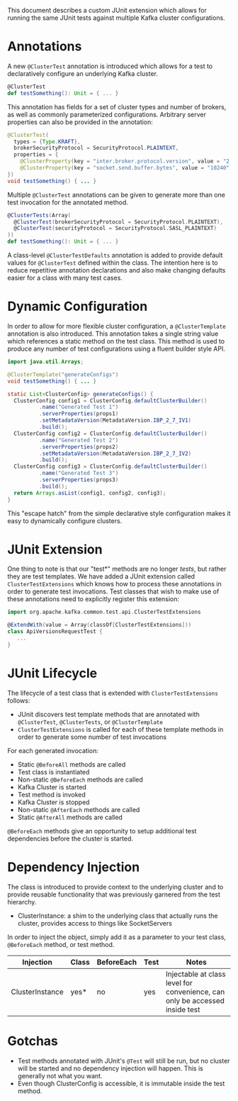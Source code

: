 This document describes a custom JUnit extension which allows for running the same JUnit tests against multiple Kafka 
cluster configurations.

# Annotations

A new `@ClusterTest` annotation is introduced which allows for a test to declaratively configure an underlying Kafka cluster.

```scala
@ClusterTest
def testSomething(): Unit = { ... }
```

This annotation has fields for a set of cluster types and number of brokers, as well as commonly parameterized configurations. 
Arbitrary server properties can also be provided in the annotation:

```java
@ClusterTest(
  types = {Type.KRAFT}, 
  brokerSecurityProtocol = SecurityProtocol.PLAINTEXT, 
  properties = {
    @ClusterProperty(key = "inter.broker.protocol.version", value = "2.7-IV2"),
    @ClusterProperty(key = "socket.send.buffer.bytes", value = "10240"),
})
void testSomething() { ... }
```

Multiple `@ClusterTest` annotations can be given to generate more than one test invocation for the annotated method.

```scala
@ClusterTests(Array(
  @ClusterTest(brokerSecurityProtocol = SecurityProtocol.PLAINTEXT),
  @ClusterTest(securityProtocol = SecurityProtocol.SASL_PLAINTEXT)
))
def testSomething(): Unit = { ... }
```

A class-level `@ClusterTestDefaults` annotation is added to provide default values for `@ClusterTest` defined within 
the class. The intention here is to reduce repetitive annotation declarations and also make changing defaults easier 
for a class with many test cases.

# Dynamic Configuration

In order to allow for more flexible cluster configuration, a `@ClusterTemplate` annotation is also introduced. This 
annotation takes a single string value which references a static method on the test class. This method is used to 
produce any number of test configurations using a fluent builder style API.

```java
import java.util.Arrays;

@ClusterTemplate("generateConfigs")
void testSomething() { ... }

static List<ClusterConfig> generateConfigs() {
  ClusterConfig config1 = ClusterConfig.defaultClusterBuilder()
          .name("Generated Test 1")
          .serverProperties(props1)
          .setMetadataVersion(MetadataVersion.IBP_2_7_IV1)
          .build();
  ClusterConfig config2 = ClusterConfig.defaultClusterBuilder()
          .name("Generated Test 2")
          .serverProperties(props2)
          .setMetadataVersion(MetadataVersion.IBP_2_7_IV2)
          .build();
  ClusterConfig config3 = ClusterConfig.defaultClusterBuilder()
          .name("Generated Test 3")
          .serverProperties(props3)
          .build();
  return Arrays.asList(config1, config2, config3);
}
```

This "escape hatch" from the simple declarative style configuration makes it easy to dynamically configure clusters.


# JUnit Extension

One thing to note is that our "test*" methods are no longer _tests_, but rather they are test templates. We have added 
a JUnit extension called `ClusterTestExtensions` which knows how to process these annotations in order to generate test 
invocations. Test classes that wish to make use of these annotations need to explicitly register this extension:

```scala
import org.apache.kafka.common.test.api.ClusterTestExtensions

@ExtendWith(value = Array(classOf[ClusterTestExtensions]))
class ApiVersionsRequestTest {
   ...
}
```

# JUnit Lifecycle

The lifecycle of a test class that is extended with `ClusterTestExtensions` follows:

* JUnit discovers test template methods that are annotated with `@ClusterTest`, `@ClusterTests`, or `@ClusterTemplate`
* `ClusterTestExtensions` is called for each of these template methods in order to generate some number of test invocations

For each generated invocation:
* Static `@BeforeAll` methods are called
* Test class is instantiated
* Non-static `@BeforeEach` methods are called
* Kafka Cluster is started
* Test method is invoked
* Kafka Cluster is stopped
* Non-static `@AfterEach` methods are called
* Static `@AfterAll` methods are called

`@BeforeEach` methods give an opportunity to setup additional test dependencies before the cluster is started. 

# Dependency Injection

The class is introduced to provide context to the underlying cluster and to provide reusable functionality that was
previously garnered from the test hierarchy.

* ClusterInstance: a shim to the underlying class that actually runs the cluster, provides access to things like SocketServers

In order to inject the object, simply add it as a parameter to your test class, `@BeforeEach` method, or test method.

| Injection | Class | BeforeEach | Test | Notes
| --- | --- | --- | --- | --- |
| ClusterInstance | yes* | no | yes | Injectable at class level for convenience, can only be accessed inside test |

# Gotchas
* Test methods annotated with JUnit's `@Test` will still be run, but no cluster will be started and no dependency 
  injection will happen. This is generally not what you want.
* Even though ClusterConfig is accessible, it is immutable inside the test method.
